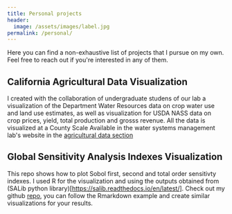 ```yaml
---
title: Personal projects
header:
  image: /assets/images/label.jpg
permalink: /personal/
---
```


Here you can find a non-exhaustive list of projects that I pursue on my own. Feel free 
to reach out if you're interested in any of them.

## California Agricultural Data Visualization

I created with the collaboration of undergraduate studens of our lab a visualization of the Department Water Resources data on crop water use and land use estimates, as well as visualization for USDA NASS data on crop prices, yield, total production and grosss revenue. All the data is visualized at a County Scale Available in the water systems management lab's website in the [agricultural data section](https://wsm.ucmerced.edu/agricultural-data/)




## Global Sensitivity Analysis Indexes Visualization 

This repo shows how to plot Sobol first, second and total order sensitivty indexes. I used R for the visualization and using the outputs obtained from (SALib python library)[https://salib.readthedocs.io/en/latest/]. Check out my github [repo](https://github.com/josemrodriguezf/Global_sensitivity_analysis_visualization), you can follow the Rmarkdown example and create similar visualizations for your results. 








